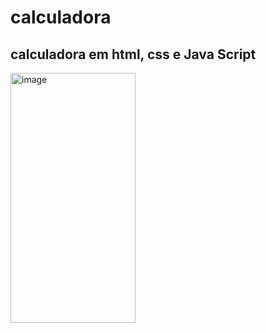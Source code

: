 # calculadora
calculadora em html, css e Java Script
---
<img width="200" height="400" alt="image" src="https://github.com/user-attachments/assets/4a8b8711-e009-4a40-a023-ddd750b7a9d9" />
